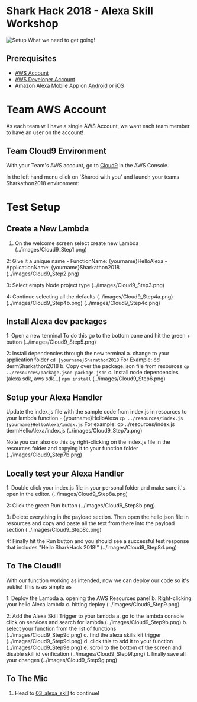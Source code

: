 # Shark Hack 2018 - Alexa Skill Workshop
![Setup](../images/SharkHack%202018%20Alexa%20Workshop%20Banner%20-%20Setup.png)
What we need to get going!
## Prerequisites
+ [AWS Account](https://aws.amazon.com/)
+ [AWS Developer Account](https://developer.amazon.com/)
+ Amazon Alexa Mobile App on [Android](https://play.google.com/store/apps/details?id=com.amazon.dee.app) or [iOS](https://itunes.apple.com/us/app/amazon-alexa/id944011620?mt=8)

# Team AWS Account
As each team will have a single AWS Account, we want each team member to have an user on the account!

## Team Cloud9 Environment
With your Team's AWS account, go to [Cloud9](https://console.aws.amazon.com/cloud9/home) in the AWS Console.

In the left hand menu click on 'Shared with you' and launch your teams Sharkathon2018 environment:

# Test Setup
## Create a New Lambda
1. On the welcome screen select create new Lambda
(../images/Cloud9_Step1.png)

2: Give it a unique name
        - FunctionName: {yourname}HelloAlexa
        - ApplicationName: {yourname}Sharkathon2018
(../images/Cloud9_Step2.png)

3: Select empty Node project type
(../images/Cloud9_Step3.png)

4: Continue selecting all the defaults
(../images/Cloud9_Step4a.png)
(../images/Cloud9_Step4b.png)
(../images/Cloud9_Step4c.png)

## Install Alexa dev packages
1: Open a new terminal
To do this go to the bottom pane and hit the green + button
(../images/Cloud9_Step5.png)

2: Install dependencies through the new terminal
    a. change to your application folder
        ```
        cd {yourname}Sharathon2018
        ```
        For Example: cd dermSharkathon2018
    b. Copy over the package.json file from resources
        ```
        cp ../resources/package.json package.json
        ```
    c. Install node dependencies (alexa sdk, aws sdk...)
        ```
        npm install
        ```
(../images/Cloud9_Step6.png)

## Setup your Alexa Handler
Update the index.js file with the sample code from index.js in 
resources to your lambda function - {yourname}HelloAlexa
    ```
    cp ../resources/index.js {yourname}HelloAlexa/index.js
    ```
    For example: cp ../resources/index.js dermHelloAlexa/index.js
(../images/Cloud9_Step7a.png)

Note you can also do this by right-clicking on the index.js file in the
resources folder and copying it to your function folder
(../images/Cloud9_Step7b.png)

## Locally test your Alexa Handler
1: Double click your index.js file in your personal folder and make sure it's 
open in the editor.
(../images/Cloud9_Step8a.png)

2: Click the green Run button
(../images/Cloud9_Step8b.png)

3: Delete everything in the payload section. Then open the hello.json file
in resources and copy and paste all the text from there into the payload 
section
(../images/Cloud9_Step8c.png)

4: Finally hit the Run button and you should see a successful
test response that includes "Hello SharkHack 2018!"
(../images/Cloud9_Step8d.png)

## To The Cloud!!
With our function working as intended, now we can deploy our code so it's public!
This is as simple as 

1: Deploy the Lambda
    a. opening the AWS Resources panel
    b. Right-clicking your hello Alexa lambda
    c. hitting deploy
(../images/Cloud9_Step9.png)

2: Add the Alexa Skill Trigger to your lambda
    a. go to the lambda console
    click on services and search for lambda
    (../images/Cloud9_Step9b.png)
    b. select your function from the list of functions
    (../images/Cloud9_Step9c.png)
    c. find the alexa skills kit trigger
    (../images/Cloud9_Step9d.png)
    d. click this to add it to your function
    (../images/Cloud9_Step9e.png)
    e. scroll to the bottom of the screen and disable skill id verification
    (../images/Cloud9_Step9f.png)
    f. finally save all your changes
    (../images/Cloud9_Step9g.png)

## To The Mic
1. Head to [03_alexa_skill](../03_alexa_skill) to continue!
